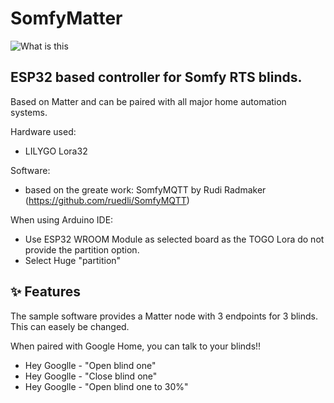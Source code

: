 # SomfyMatter
![What is this](SomfyMatterESP32.png) 

## ESP32 based controller for Somfy RTS blinds.
Based on Matter and can be paired with all major home automation systems.

Hardware used: 
- LILYGO Lora32

Software:
- based on the greate work: SomfyMQTT by Rudi Radmaker (https://github.com/ruedli/SomfyMQTT)

When using Arduino IDE:
- Use ESP32 WROOM Module as selected board as the TOGO Lora do not provide the partition option.
- Select Huge "partition"
## ✨ Features
The sample software provides a Matter node with 3 endpoints for 3 blinds. This can easely be changed.

When paired with Google Home, you can talk to your blinds!!
- Hey Googlle - "Open blind one"
- Hey Googlle - "Close blind one"
- Hey Googlle - "Open blind one to 30%"
  
